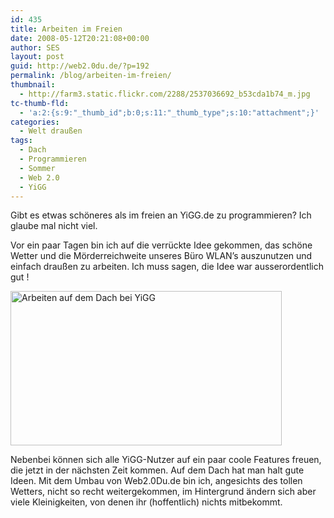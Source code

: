 ```yaml
---
id: 435
title: Arbeiten im Freien
date: 2008-05-12T20:21:08+00:00
author: SES
layout: post
guid: http://web2.0du.de/?p=192
permalink: /blog/arbeiten-im-freien/
thumbnail:
  - http://farm3.static.flickr.com/2288/2537036692_b53cda1b74_m.jpg
tc-thumb-fld:
  - 'a:2:{s:9:"_thumb_id";b:0;s:11:"_thumb_type";s:10:"attachment";}'
categories:
  - Welt draußen
tags:
  - Dach
  - Programmieren
  - Sommer
  - Web 2.0
  - YiGG
---
```

Gibt es etwas schöneres als im freien an YiGG.de zu programmieren? Ich glaube mal nicht viel.

Vor ein paar Tagen bin ich auf die verrückte Idee gekommen, das schöne Wetter und die Mörderreichweite unseres Büro WLAN&#8217;s auszunutzen und einfach draußen zu arbeiten. Ich muss sagen, die Idee war ausserordentlich gut !

<img loading="lazy" src="http://www.rocket-turtle.de/images/uploads/sonstiges/yigg_dach.jpg" alt="Arbeiten auf dem Dach bei YiGG" width="434" height="247" /> 

Nebenbei können sich alle YiGG-Nutzer auf ein paar coole Features freuen, die jetzt in der nächsten Zeit kommen. Auf dem Dach hat man halt gute Ideen. Mit dem Umbau von Web2.0Du.de bin ich, angesichts des tollen Wetters, nicht so recht weitergekommen, im Hintergrund ändern sich aber viele Kleinigkeiten, von denen ihr (hoffentlich) nichts mitbekommt.